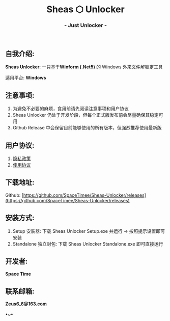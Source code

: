 <h1 align="center">Sheas ⬡ Unlocker</h1>
<h3 align="center">- Just Unlocker -</h3>
</br>

## 自我介绍:
**Sheas Unlocker**: 一只基于**Winform (.Net5)** 的 Windows 外来文件解锁定工具

适用平台: **Windows**

## 注意事项:
1. 为避免不必要的麻烦，食用前请先阅读注意事项和用户协议
2. Sheas Unlocker 仍处于开发阶段，但每个正式版发布前会尽量确保其稳定可用
3. Github Release 中会保留目前能够使用的所有版本，但强烈推荐使用最新版

## 用户协议:
1. [隐私政策](https://thoughts.teambition.com/share/62215b3f8ecda0004135fa83#title=Sheas_Unlocker_隐私政策)
2. [使用协议](https://thoughts.teambition.com/share/62215bb80afc380041785103#title=Sheas_Unlocker_使用协议)

## 下载地址:
Github: [https://github.com/SpaceTimee/Sheas-Unlocker/releases](https://github.com/SpaceTimee/Sheas-Unlocker/releases)

## 安装方式:
1. Setup 安装器: 下载 Sheas Unlocker Setup.exe 并运行 -> 按照提示设置即可安装
2. Standalone 独立封包: 下载 Sheas Unlocker Standalone.exe 即可直接运行

## 开发者:
**Space Time**

## 联系邮箱:
**Zeus6_6@163.com**

•ᴗ•
